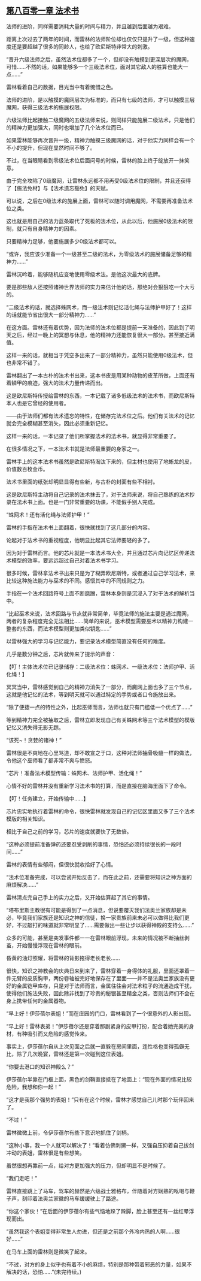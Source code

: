 ## [第八百零一章 法术书](https://www.xxbiquge.com/11_11222/9010358.html)


  法师的进阶，同样需要消耗大量的时间与精力，并且越到后面越为艰难。

  距离上次过去了两年的时间，而雷林的法师阶位却也仅仅只提升了一级，但这种速度还是要超越了很多的同龄人，也给了欧尼斯特非常大的刺激。

  “晋升六级法师之后，虽然法术位都多了一个，但却没有触摸到更深层次的魔网，可惜……不然的话，如果能够多一个三级法术位，面对其它敌人的胜算也能大一点……”

  雷林看着自己的数据，目光当中有着惋惜之色。

  法师的进阶，是以触摸的魔网层次为标准的，而只有七级的法师，才可以触摸三层魔网，获得三级法术的施展权限。

  六级法师比起接触二级魔网的五级法师来说，则同样只能施展二级法术，只是他们的精神力更加强大，同时也增加了几个法术位而已。

  如果雷林能够再次晋升一级，精神力触摸三级魔网的话，对于他实力同样会有一个不小的提升，但现在显然时间不够了。

  不过，在当眼睛看到零级法术位后面问号的时候，雷林的脸上终于绽放开一抹笑意。

  由于完全攻陷了0级魔网，让雷林永远都不用再受0级法术位的限制，并且还获得了【施法免材】与【法术遗忘豁免】的天赋。

  可以说，之后在0级法术的施展上面，雷林可以随时调用魔网，不需要再准备法术位之类。

  这也就是用自己的法力蓝条取代了死板的法术位，从此以后，他施展0级法术的限制，就只有自身精神力的因素。

  只要精神力足够，他要施展多少0级法术都可以。

  “或许，我应该少准备一个一级甚至二级的法术，为零级法术的施展储备足够的精神力……”

  雷林沉吟着，能够随机应变地使用零级术法。是他这次最大的底牌。

  要是那些敌人还按照诸神世界法师的实力来估计他的话，那绝对会狠狠吃一个大亏的。

  “二级法术的话，就选择蛛网术，而一级法术则记忆活化绳与法师护甲好了！这样的话就能节省出很大一部分精神力……”

  在这方面。雷林还有着优势，因为法师的法术位都是提前一天准备的，因此到了明天之后，经过一晚上的冥想与休息，他的精神力还能恢复很大一部分。甚至接近满值。

  这样一来的话，就相当于凭空多出来了一部分精神力，虽然只能使用0级法术，但也非常不错了。

  雷林翻出了一本古朴的法术书出来，这本书皮是用某种动物的皮革所做，上面还有着鳞甲的痕迹，强大的法术力量传递而出。

  这是欧尼斯特传授给雷林的东西，一本记载了诸多低级法术的法术书，而欧尼斯特本人也是它曾经的使用者。

  ——由于法师们都有法术遗忘的特性，在储存完法术位之后。他们有关法术的记忆就会完全模糊甚至消失，因此必须重新记忆。

  这样一来的话，一本记录了他们所掌握法术的法术书，就显得非常重要了。

  在很多情况之下，一本法术书就是法师最重要的身家之一。

  雷林手上的这本法术书虽然是欧尼斯特淘汰下来的，但主材也使用了地蜥龙的皮，价值数百枚金币。

  法术书里面的纸张却明显显得有些新，与古朴的封面有些不相衬。

  这是欧尼斯特主动将自己记录的法术抹去了，对于法师来说，将自己熟练的法术抄录在法术书上面。也是一门非常重要的功课，不能假手别人完成。

  “蛛网术！还有活化绳与法师护甲！”

  雷林的手指在法术书上面翻着，很快就找到了这几部分的内容。

  论起对于法术书的重视程度，他明显比起其它法师要轻的多了。

  因为对于雷林而言。他的芯片就是一本法术书大全，并且通过芯片向记忆区传递法术模型的效率，要远远超过自己对着法术书学习。

  很多时候，雷林拿法术书出来只是为了糊弄欧尼斯特，或者通过自己学习法术，来比较这种施法能力与巫术的不同。感悟其中的不同规则之力。

  手指在一个法术回路符号上面不断磨蹭，雷林本身则是沉浸入了对于法术的解析当中。

  “比起巫术来说，法术回路与节点就非常简单，毕竟法师的施法主要是通过魔网，两者的复杂程度完全无法相比……简单的来说，巫术模型需要巫术以精神力构建一整套的东西，而法术模型则更加类似钥匙……”

  以雷林强大的学习与记忆能力，要记录法术模型简直没有任何的难度。

  几乎是数分钟之后，芯片就传来了提示的声音：

  【叮！主体法术位已记录储存：二级法术位：蛛网术、一级法术位：法师护甲、活化绳！】

  冥冥当中，雷林感觉到自己的精神力消失了一部分，而魔网上面也多了三个节点，这就是他记忆的法术，等到明天就可以通过特定的手势或者口令施放出来。

  “除了便捷一点的特性之外，比起巫师而言，法师也就只有门槛低一个优点了……”

  等到精神力完全被抽取之后，雷林立即发现自己有关蛛网术等三个法术模型的模版记忆又消失得无影无踪。

  “该死~！贪婪的诸神！”

  雷林很是不爽地在心里骂道，却不敢宣之于口，这种对法师抽骨吸髓一样的做法，令他这个巫师看了都非常不爽与愤怒。

  “芯片！准备法术模型传输：蛛网术、法师护甲、活化绳！”

  心情不好的雷林并没有重新学习法术书的打算，而是直接在脑海里面下了命令。

  【叮！任务建立，开始传输中……】

  芯片忠实地执行着雷林的命令，很快雷林就发现自己的记忆区里面又多了三个法术模版的相关知识。

  相比于自己之前的学习，芯片的速度就要快了无数倍。

  “这种必须提前准备弹药还要忍受剥削的事情，恐怕还必须持续很长的一段时间……”

  雷林的表情有些郁闷，但很快就收拾好了心情。

  “法术位准备完成，可以尝试开始反击了，而在此之前，还需要将知识之神方面的麻烦解决……”

  雷林清点完自己手上的实力之后，又开始估算起了其它的事情。

  “塔布里斯主教很有可能是得到了一点消息，但说要覆灭我们法奥兰家族却是未必，毕竟我们家族还是知识之神的信徒，换一家贵族前来未必可以做得比我们更好，不过敲打的味道就非常明显了……需要做出一些让步以获得神殿的支持么……”

  众多的可能，甚至是突发事件都一一在雷林眼前浮现，未来的情况被不断抽丝剥茧，开始慢慢浮现在雷林的眼前。

  昏黄的油灯照耀，将雷林的背影拖得老长老长……

  很快，知识之神教会的庆典日来到来了，雷林穿着一身得体的礼服，里面还罩着一件无臂的皮质胸甲，两份卷轴被完好地保存在了里面——并不是法奥兰家族没有更好的金属铠甲库存，只是对于法师而言，金属往往会对法术粒子的流通造成干扰，使得他们施法失败，因此除非找到了珍贵的秘银甚至精金之类，否则法师们不会在身上携带任何的金属器物。

  “早上好！伊莎蓓尔表姐！”而在庄园的门口，雷林看到了一个很意外的人影出现。

  “早上好！雷林表弟！”伊莎蓓尔还是穿着那副紧身的皮甲打扮，配合着她完美的身材，有种吸引而又危险的感觉传来。

  事实上，伊莎蓓尔自从上次见面之后就一直躲在房间里面，连性格也变得孤僻无比，除了几次晚宴，雷林还是第一次碰到这位表姐。

  “你要去港口的知识神殿么？”

  伊莎蓓尔半靠在门框上面，黑色的剑鞘直接抵在了地面上：“现在外面的情况比较危险，我想和你一起！”

  “这才是我那个强势的表姐！”只有在这个时候，雷林才感觉自己儿时那个玩伴回来了。

  “不过！”

  雷林微微上前，令伊莎蓓尔有些下意识地抓住了剑柄。

  “这种小事，我一个人就可以解决了！”看着仿佛刺猬一样，又强自压抑着自己拔剑冲动的表姐，雷林很是有些想笑。

  虽然很想再靠前一点，给对方更加强大的压力，但却明显不是时候了。

  “我们走吧！”

  雷林直接跳上了马车，驾车的赫然是六级战士雅格布，伴随着对方娴熟的吆喝与鞭子声，刻印着法奥兰家徽的马车缓缓驶上了路途。

  “你这个家伙！”在后面的伊莎蓓尔有些气恼地跺了跺脚，脸上甚至还有一丝红晕浮现而出。

  “虽然我这个表姐变得非常生人勿进，但还是之前那个外冷内热的人啊……很好……”

  在马车上面的雷林则是微笑了起来。

  “不过，对方的身上似乎也有着不小的麻烦，特别是那种带着邪恶的力量，如果不解决的话，恐怕……”(未完待续。)
